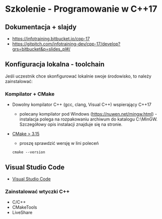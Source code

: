 # Szkolenie - Programowanie w C++17 #

## Dokumentacja + slajdy

* https://infotraining.bitbucket.io/cpp-17
* https://gitpitch.com/infotraining-dev/cpp-17/develop?grs=bitbucket&p=slides_pl#/

## Konfiguracja lokalna - toolchain

Jeśli uczestnik chce skonfigurować lokalnie swoje środowisko, to należy zainstalować:

### Kompilator + CMake

* Dowolny kompilator C++ (gcc, clang, Visual C++) wspierający C++17
  * polecany kompilator pod Windows (https://nuwen.net/mingw.html) - instalacja polega na rozpakowaniu archiwum do katalogu C:\MinGW. Szczegółowy opis instalacji znajduje się na stronie.

* [CMake > 3.15](https://cmake.org/)
  * proszę sprawdzić wersję w lini poleceń

  ```
  cmake --version
  ```

## Visual Studio Code

* [Visual Studio Code](https://code.visualstudio.com/)

### Zainstalować wtyczki C++

* C/C++
* CMakeTools
* LiveShare
